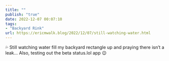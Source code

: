 ```yaml
---
title: ""
publish: "true"
date: 2022-12-07 00:07:10
tags:
- "Backyard Rink"
url: https://ericmwalk.blog/2022/12/07/still-watching-water.html
---
```

<p>💦 Still watching water fill my backyard rectangle up and praying there isn’t a leak… Also, testing out the beta status.lol app 😉</p>